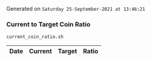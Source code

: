 Generated on `Saturday 25-September-2021 at 13:46:21`

### Current to Target Coin Ratio
`current_coin_ratio.sh`

Date|Current|Target|Ratio
---|---|---|---
